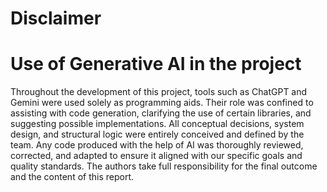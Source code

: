 # Disclaimer
# Use of Generative AI in the project

Throughout the development of this project, tools such as ChatGPT and Gemini were used solely as programming aids. Their role was confined to assisting with code generation, clarifying the use of certain libraries, and suggesting possible implementations. All conceptual decisions, system design, and structural logic were entirely conceived and defined by the team. Any code produced with the help of AI was thoroughly reviewed, corrected, and adapted to ensure it aligned with our specific goals and quality standards. The authors take full responsibility for the final outcome and the content of this report.